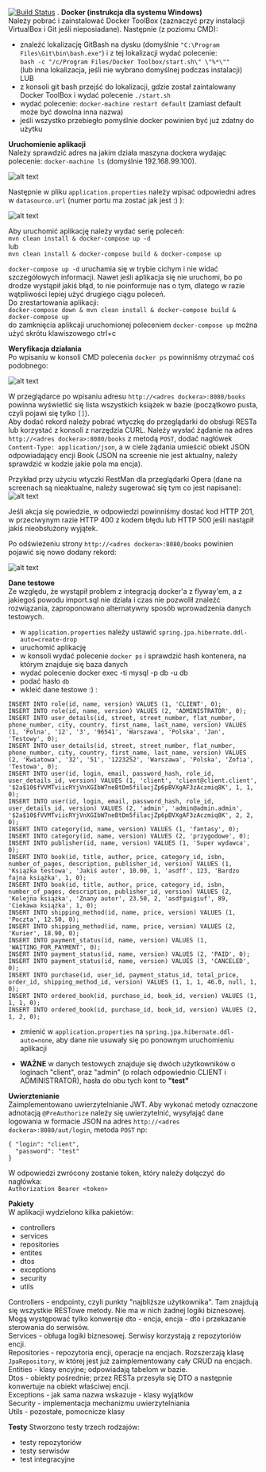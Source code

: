 [![Build Status](https://travis-ci.org/AyakaKouyama/ZZPJ.svg?branch=master)](https://travis-ci.org/AyakaKouyama/ZZPJ)
.
**Docker (instrukcja dla systemu Windows)**  
Należy pobrać i zainstalować Docker ToolBox (zaznaczyć przy instalacji VirtualBox i Git jeśli nieposiadane). Następnie (z poziomu CMD):  
- znaleźć lokalizację GitBash na dysku (domyślnie `"C:\Program Files\Git\bin\bash.exe"`) i z tej lokalizacji wydać polecenie:  
  `bash -c "/c/Program Files/Docker Toolbox/start.sh\" \"%*\""`  
    (lub inna lokalizacja, jeśli nie wybrano domyślnej podczas instalacji)  
  LUB    
- z konsoli git bash przejść do lokalizacji, gdzie został zaintalowany Docker ToolBox i wydać polecenie `./start.sh`
- wydać polecenie:
`docker-machine restart default` (zamiast default może być dowolna inna nazwa)
- jeśli wszystko przebiegło pomyślnie docker powinien być już zdatny do użytku

**Uruchomienie aplikacji**  
Należy sprawdzić adres na jakim działa maszyna dockera wydając polecenie: `docker-machine ls` (domyślnie 192.168.99.100).  


![alt text](https://i.ibb.co/Q7ggjCW/2.png)  


Następnie w pliku `application.properties` należy wpisać odpowiedni adres w `datasource.url` (numer portu ma zostać jak jest :) ):  


![alt text](https://i.ibb.co/dcnBHLZ/3.png)  


Aby uruchomić aplikację należy wydać serię poleceń:  
`mvn clean install & docker-compose up -d`  
lub  
`mvn clean install & docker-compose build & docker-compose up`  


`docker-compose up -d` uruchamia się w trybie cichym i nie widać szczegółowych informacji. Nawet jeśli aplikacja się nie uruchomi, bo po drodze wystąpił jakiś błąd, to nie poinformuje nas o tym, dlatego w razie wątpliwości lepiej użyć drugiego ciągu poleceń.  
Do zrestartowania aplikacji:  
`docker-compose down & mvn clean install & docker-compose build & docker-compose up`  
do zamknięcia aplikcaji uruchomionej poleceniem `docker-compose up` można użyć skrótu klawiszowego ctrl+c

**Weryfikacja działania**  
Po wpisaniu w konsoli CMD polecenia `docker ps` powinniśmy otrzymać coś podobnego:


![alt text](https://i.ibb.co/27mWfNM/1.png)


W przeglądarce po wpisaniu adresu `http://<adres dockera>:8080/books` powinna wyświetlić się lista wszystkich książek w bazie (początkowo pusta, czyli pojawi się tylko `[]`).  
Aby dodać rekord należy pobrać wtyczkę do przeglądarki do obsługi RESTa lub korzystać z konsoli z narzędzia CURL. Należy wysłać żądanie na adres `http://<adres dockera>:8080/books` z metodą `POST`, dodać nagłówek `Content-Type: application/json`, a w ciele żądania umieścić obiekt JSON odpowiadający encji Book (JSON na screenie nie jest aktualny, należy sprawdzić w kodzie jakie pola ma encja).  


Przykład przy użyciu wtyczki RestMan dla przeglądarki Opera (dane na screenach są nieaktualne, należy sugerować się tym co jest napisane): 
![alt text](https://i.ibb.co/V3MJLxG/4.png)  


Jeśli akcja się powiedzie, w odpowiedzi powinniśmy dostać kod HTTP 201, w przeciwynym razie HTTP 400 z kodem błędu lub HTTP 500 jeśli nastąpił jakiś nieobsłużony wyjątek.


Po odświeżeniu strony `http://<adres dockera>:8080/books` powinien pojawić się nowo dodany rekord:  


![alt text](https://i.ibb.co/3ytFD1v/5.png) 


**Dane testowe**  
Ze względu, że wystąpił problem z integracją docker'a z flyway'em, a z jakiegoś powodu import.sql nie działa i czas nie pozwolił znaleźć rozwiązania, zaproponowano alternatywny sposób wprowadzenia danych testowych. 
- w `application.properties` należy ustawić `spring.jpa.hibernate.ddl-auto=create-drop`
- uruchomić aplikację
- w konsoli wydać polecenie `docker ps` i sprawdzić hash kontenera, na którym znajduje się baza danych
- wydać polecenie docker exec -ti <hash> mysql -p db -u db
- podać hasło `db`
- wkleić dane testowe :) :  
 
 
```
INSERT INTO role(id, name, version) VALUES (1, 'CLIENT', 0);  
INSERT INTO role(id, name, version) VALUES (2, 'ADMINISTRATOR', 0); 
INSERT INTO user_details(id, street, street_number, flat_number, phone_number, city, country, first_name, last_name, version) VALUES (1, 'Polna', '12', '3', '96541', 'Warszawa', 'Polska', 'Jan', 'Testowy', 0); 
INSERT INTO user_details(id, street, street_number, flat_number, phone_number, city, country, first_name, last_name, version) VALUES (2, 'Kwiatowa', '32', '51', '1223252', 'Warszawa', 'Polska', 'Zofia', 'Testowa', 0); 
INSERT INTO user(id, login, email, password_hash, role_id, user_details_id, version) VALUES (1, 'client', 'client@client.client', '$2a$10$fVVMTviicRYjVnXGIbW7neBtDm5filacjZp6pBVXgAF3zAczmiq8K', 1, 1, 0); 
INSERT INTO user(id, login, email, password_hash, role_id, user_details_id, version) VALUES (2, 'admin', 'admin@admin.admin', '$2a$10$fVVMTviicRYjVnXGIbW7neBtDm5filacjZp6pBVXgAF3zAczmiq8K', 2, 2, 0); 
INSERT INTO category(id, name, version) VALUES (1, 'fantasy', 0); 
INSERT INTO category(id, name, version) VALUES (2, 'przygodowe', 0);  
INSERT INTO publisher(id, name, version) VALUES (1, 'Super wydawca', 0);  
INSERT INTO book(id, title, author, price, category_id, isbn, number_of_pages, description, publisher_id, version) VALUES (1, 'Książka testowa', 'Jakiś autor', 10.00, 1, 'asdff', 123, 'Bardzo fajna książka', 1, 0);  
INSERT INTO book(id, title, author, price, category_id, isbn, number_of_pages, description, publisher_id, version) VALUES (2, 'Kolejna książka', 'Znany autor', 23.50, 2, 'asdfguigiuf', 89, 'Ciekawa książka', 1, 0);  
INSERT INTO shipping_method(id, name, price, version) VALUES (1, 'Poczta', 12.50, 0); 
INSERT INTO shipping_method(id, name, price, version) VALUES (2, 'Kurier', 18.90, 0); 
INSERT INTO payment_status(id, name, version) VALUES (1, 'WAITING_FOR_PAYMENT', 0); 
INSERT INTO payment_status(id, name, version) VALUES (2, 'PAID', 0);  
INSERT INTO payment_status(id, name, version) VALUES (3, 'CANCELED', 0);  
INSERT INTO purchase(id, user_id, payment_status_id, total_price, order_id, shipping_method_id, version) VALUES (1, 1, 1, 46.0, null, 1, 0);  
INSERT INTO ordered_book(id, purchase_id, book_id, version) VALUES (1, 1, 1, 0);  
INSERT INTO ordered_book(id, purchase_id, book_id, version) VALUES (2, 1, 2, 0);  
```
- zmienić  w `application.properties` na `spring.jpa.hibernate.ddl-auto=none`, aby dane nie usuwały się po ponownym uruchomieniu aplikacji
 
- **WAŻNE** w danych testowych znajduje się dwóch użytkowników o loginach "client", oraz "admin" (o rolach odpowiednio CLIENT i ADMINISTRATOR), hasła do obu tych kont to **"test"**  

**Uwierztenianie**  
Zaimplementowano uwierzytelnianie JWT. Aby wykonać metody oznaczone adnotacją `@PreAuthorize` należy się uwierzytelnić, wysyłająć dane logowania w formacie JSON na adres `http://<adres dockera>:8080/aut/login`, metoda `POST` np: 
```
{ "login": "client",
  "password": "test"
}
```
W odpowiedzi zwrócony zostanie token, który należy dołączyć do nagłówka:  
`Authorization Bearer <token>`

**Pakiety**  
W aplikacji wydzielono kilka pakietów:  
- controllers
- services
- repositories
- entites
- dtos
- exceptions
- security
- utils

Controllers - endpointy, czyli punkty "najbliższe użytkownika". Tam znajdują się wszystkie RESTowe metody. Nie ma w nich żadnej logiki biznesowej. Mogą występować tylko konwersje dto - encja, encja - dto i przekazanie sterowania do serwisów.  
Services - obługa logiki biznesowej. Serwisy korzystają z repozytoriów encji.  
Repositories - repozytoria encji, operacje na encjach. Rozszerzają klasę `JpaRepository`, w której jest już zaimplementowany cały CRUD na encjach.  
Entities - klasy encyjne; odpowiadają tabelom w bazie.    
Dtos - obiekty pośrednie; przez RESTa przesyła się DTO a następnie konwertuje na obiekt właściwej encji.   
Exceptions - jak sama nazwa wskazuje - klasy wyjątków  
Security - implementacja mechanizmu uwierzytelniania  
Utils - pozostałe, pomocnicze klasy    

**Testy** 
Stworzono testy trzech rodzajów:  
- testy repozytoriów  
- testy serwisów  
- test integracyjne 


